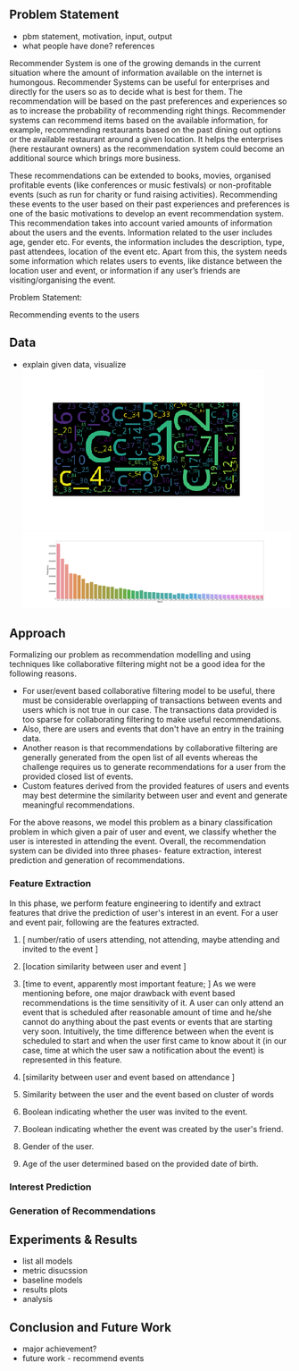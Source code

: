## Problem Statement

- pbm statement, motivation, input, output
- what people have done? references

Recommender System is one of the growing demands in the current situation where the amount of information available on the internet is humongous. Recommender Systems can be useful for enterprises and directly for the users so as to decide what is best for them. The recommendation will be based on the past preferences and experiences so as to increase the probability of recommending right things. Recommender systems can recommend items based on the available information, for example, recommending restaurants based on the past dining out options or the available restaurant around a given location. It helps the enterprises (here restaurant owners) as the recommendation system could become an additional source which brings more business. 

These recommendations can be extended to books, movies, organised profitable events (like conferences or music festivals) or non-profitable events (such as run for charity or fund raising activities). Recommending these events to the user based on their past experiences and preferences is one of the basic motivations to develop an event recommendation system. This recommendation takes into account varied amounts of information about the users and the events. Information related to the user includes age, gender etc. For events, the information includes the description, type, past attendees, location of the event etc. Apart from this, the system needs some information which relates users to events, like distance between the location user and event, or information if any user’s friends are visiting/organising the event. 	

	
Problem Statement:

Recommending events to the users 


## Data

- explain given data, visualize
![alt text](https://github.com/pruthviperumalla/Event-Recommender-System/blob/master/results/wordcloud.png "Word Cloud")
![alt text](https://github.com/pruthviperumalla/Event-Recommender-System/blob/master/results/wordBarPlot.png "Word Distribution")




## Approach

Formalizing our problem as recommendation modelling and using techniques like collaborative filtering might not be a good idea for the following reasons. 
- For user/event based collaborative filtering model to be useful, there must be considerable overlapping of transactions between events and users which is not true in our case. The transactions data provided is too sparse for collaborating filtering to make useful recommendations. 
- Also, there are users and events that don't have an entry in the training data. 
- Another reason is that recommendations by collaborative filtering are generally generated from the open list of all events whereas the challenge requires us to generate recommendations for a user from the provided closed list of events.
- Custom features derived from the provided features of users and events may best determine the similarity between user and event and generate meaningful recommendations.

For the above reasons, we model this problem as a binary classification problem in which given a pair of user and event, we classify whether the user is interested in attending the event. Overall, the recommendation system can be divided into three phases- feature extraction, interest prediction and generation of recommendations. 

<!--The approach is to first extract features related to user, features related to event and custom features that measure the similarity between user and event based on the attedance history available. Then, use these features to learn supervised model that predicts if a user is interested in an event given.  -->


### Feature Extraction

In this phase, we perform feature engineering to identify and extract features that drive the prediction of user's interest in an event.  For a user and event pair, following are the features extracted. 
1. \[ number/ratio of users attending, not attending, maybe attending and invited to the event \]
  
2.  \[location similarity between user and event \]

3. \[time to event, apparently most important feature; \]
As we were mentioning before, one major drawback with event based recommendations is the time sensitivity of it. A user can only attend an event that is scheduled after reasonable amount of time and he/she cannot do anything about the past events or events that are starting very soon. Intuitively, the time difference between when the event is scheduled to start and when the user first came to know about it (in our case, time at which the user saw a notification about the event) is represented in this feature.

4. \[similarity between user and event based on attendance \]

5. Similarity between the user and the event based on cluster of words

6. Boolean indicating whether the user was invited to the event.
7. Boolean indicating whether the event was created by the user's friend. 
8. Gender of the user.
9. Age of the user determined based on the provided date of birth.

### Interest Prediction

### Generation of Recommendations
  
##  Experiments & Results
    
- list all models
- metric disucssion
- baseline models
- results plots
- analysis

## Conclusion and Future Work
- major achievement?
- future work - recommend events


